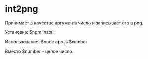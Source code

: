 # int2png
Принимает в качестве аргумента число и записывает его в png.

Установка:
$npm install

Использование:
$node app.js $number

Вместо $number - целое число.

